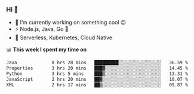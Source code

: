 ### Hi 👋

<!--
**nodejh/nodejh** is a ✨ _special_ ✨ repository because its `README.md` (this file) appears on your GitHub profile.

Here are some ideas to get you started:

- 🔭 I’m currently working on ...
- 🌱 I’m currently learning ...
- 👯 I’m looking to collaborate on ...
- 🤔 I’m looking for help with ...
- 💬 Ask me about ...
- 📫 How to reach me: ...
- 😄 Pronouns: ...
- ⚡ Fun fact: ...
-->

- 🔭 I’m currently working on something cool :wink:
- ⚡ Node.js, Java, Go :thought_balloon:
- 🤖 Serverless, Kubernetes, Cloud Native

📊 **This week I spent my time on**

<!--START_SECTION:waka-->

```txt
Java             8 hrs 28 mins   █████████░░░░░░░░░░░░░░░░   36.59 %
Properties       3 hrs 20 mins   ███▓░░░░░░░░░░░░░░░░░░░░░   14.45 %
Python           3 hrs 5 mins    ███▒░░░░░░░░░░░░░░░░░░░░░   13.31 %
JavaScript       2 hrs 20 mins   ██▓░░░░░░░░░░░░░░░░░░░░░░   10.07 %
XML              2 hrs 17 mins   ██▒░░░░░░░░░░░░░░░░░░░░░░   09.87 %
```

<!--END_SECTION:waka-->


<!--
:traffic_light: **Visitors**

![visitors](https://visitor-badge.glitch.me/badge?page_id=nodejh.nodejh)
-->
